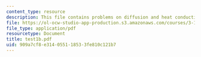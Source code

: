 ```yaml
---
content_type: resource
description: This file contains problems on diffusion and heat conduction.
file: https://ol-ocw-studio-app-production.s3.amazonaws.com/courses/3-185-transport-phenomena-in-materials-engineering-fall-2003/909a7cf8e314055118533fe810c121b7_test1b.pdf
file_type: application/pdf
resourcetype: Document
title: test1b.pdf
uid: 909a7cf8-e314-0551-1853-3fe810c121b7
---
```

